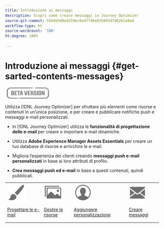 ```yaml
---
title: Introduzione ai messaggi
description: Scopri come creare messaggi in Journey Optimizer
source-git-commit: 55b9e5d8ed259ec6ed7746e835691d7d6261a8a4
workflow-type: ht
source-wordcount: '100'
ht-degree: 100%

---
```


# Introduzione ai messaggi {#get-sarted-contents-messages}

![](assets/do-not-localize/badge.png)

Utilizza [!DNL Journey Optimizer] per sfruttare più elementi come risorse e contenuti in un’unica posizione, e per creare e pubblicare notifiche push e messaggi e-mail personalizzati.

* In [!DNL Journey Optimizer] utilizza le **funzionalità di progettazione delle e-mail** per creare o importare e-mail dinamiche.

* Utilizza **Adobe Experience Manager Assets Essentials** per creare un tuo database di risorse e arricchire le e-mail.

* Migliora l’esperienza dei clienti creando **messaggi push e-mail personalizzati** in base ai loro attributi di profilo.

* **Crea messaggi push ed e-mail** in base a questi contenuti, quindi pubblicali.

<table>
<tr>
<td><img src="assets/do-not-localize/icon_design.svg" width="60px"><p><a href="design-emails.md">Progettare le e-mail</a></p></td>
<td><img src="assets/do-not-localize/icon_assets.svg" width="60px"><p><a href="assets-essentials.md">Gestire le risorse</a></p></td>
<td><img src="assets/do-not-localize/icon_personalization.svg" width="60px"><p><a href="personalization/personalize.md">Aggiungere personalizzazione</a></p></td>
<td><img src="assets/do-not-localize/icon_messages.svg" width="60px"><p><a href="create-message.md">Creare messaggi</a></p></td></tr>
</table>
